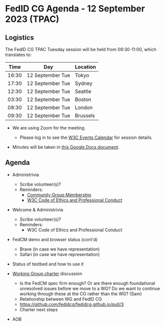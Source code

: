 # FedID CG Agenda - 12 September 2023 (TPAC)

## Logistics

The FedID CG TPAC Tuesday session will be held from 09:30-11:00, which translates to:

| Time         | Day    | Location      |
| ------------ | ------ | ------------- |
| 16:30 | 12 September Tue | Tokyo         |
| 17:30 | 12 September Tue | Sydney        |
| 12:30 | 12 September Tue | Seattle       |
| 03:30 | 12 September Tue | Boston        |
| 08:30 | 12 September Tue | London        |
| 09:30 | 12 September Tue | Brussels      |


* We are using Zoom for the meeting.
    * Please log in to see the [W3C Events Calendar](https://www.w3.org/events/meetings/50b18bc4-e29b-4670-8945-a06049604063/) for session details. 

* Minutes will be taken in [this Google Docs document](https://docs.google.com/document/d/12PLJQHrTCwFDcLeBvOiH3RjYHuVCF1a9ljYyPUj-S3o/edit).


## Agenda

* Administrivia
  * Scribe volunteer(s)?
  * Reminders: 
     * [Community Group Membership](https://www.w3.org/community/fed-id/)
     * [W3C Code of Ethics and Professional Conduct](https://www.w3.org/Consortium/cepc/)

* Welcome & Administrivia
  * Scribe volunteer(s)?
  * Reminders: 
    * W3C Code of Ethics and Professional Conduct

* FedCM demo and browser status (cont'd)
  * Brave (in case we have representation)
  * Safari (in case we have representation)
 
* Status of testbed and how to use it

* [Working Group charter](https://github.com/fedidcg/fedidcg.github.io/blob/main/charters/Proposed-WG-WebIdentityCredentials.md) discussion 
  * Is the FedCM spec firm enough? Or are there enough foundational unresolved issues before we move to a WG? Do we want to continue working through these at the CG rather than the WG? (Sam)
  * Relationship between WG and FedID CG
  * <https://github.com/fedidcg/fedidcg.github.io/pull/3> 
  * Charter next steps



* AOB

